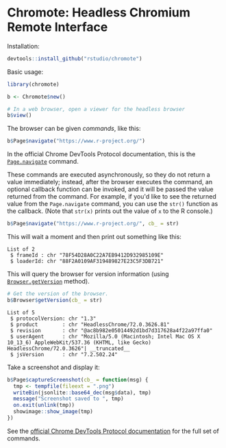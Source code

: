 Chromote: Headless Chromium Remote Interface
============================================

Installation:

```R
devtools::install_github("rstudio/chromote")
```

Basic usage:


```R
library(chromote)

b <- Chromote$new()

# In a web browser, open a viewer for the headless browser
b$view()
```

The browser can be given _commands_, like this:

```R
b$Page$navigate("https://www.r-project.org/")
```

In the official Chrome DevTools Protocol documentation, this is the [`Page.navigate`](https://chromedevtools.github.io/devtools-protocol/1-3/Page#method-navigate) command.

These commands are executed asynchronously, so they do not return a value immediately; instead, after the browser executes the command, an optional callback function can be invoked, and it will be passed the value returned from the command. For example, if you'd like to see the returned value from the `Page.navigate` command, you can use the `str()` function as the callback. (Note that `str(x)` prints out the value of `x` to the R console.)

```R
b$Page$navigate("https://www.r-project.org/", cb_ = str)
```

This will wait a moment and then print out something like this:

```
List of 2
 $ frameId : chr "78F54D28A0C22A7EB9412D932985109E"
 $ loaderId: chr "88F2A0109AF319489827E23C5F3DB721"
```

This will query the browser for version information (using [`Browser.getVersion`](https://chromedevtools.github.io/devtools-protocol/tot/Browser#method-getVersion) method).

```R
# Get the version of the browser.
b$Browser$getVersion(cb_ = str)
```

```
List of 5
 $ protocolVersion: chr "1.3"
 $ product        : chr "HeadlessChrome/72.0.3626.81"
 $ revision       : chr "@ac8b982e05014492d1bd7d317628a4f22a97ffa0"
 $ userAgent      : chr "Mozilla/5.0 (Macintosh; Intel Mac OS X 10_13_6) AppleWebKit/537.36 (KHTML, like Gecko) HeadlessChrome/72.0.3626"| __truncated__
 $ jsVersion      : chr "7.2.502.24"
```

Take a screenshot and display it:

```R
b$Page$captureScreenshot(cb_ = function(msg) {
  tmp <- tempfile(fileext = ".png")
  writeBin(jsonlite::base64_dec(msg$data), tmp)
  message("Screenshot saved to ", tmp)
  on.exit(unlink(tmp))
  showimage::show_image(tmp)
})
```

See the [official Chrome DevTools Protocol documentation](https://chromedevtools.github.io/devtools-protocol/) for the full set of commands.

